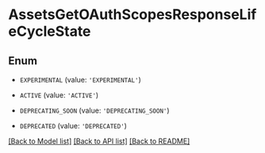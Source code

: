 # AssetsGetOAuthScopesResponseLifeCycleState


## Enum

* `EXPERIMENTAL` (value: `'EXPERIMENTAL'`)

* `ACTIVE` (value: `'ACTIVE'`)

* `DEPRECATING_SOON` (value: `'DEPRECATING_SOON'`)

* `DEPRECATED` (value: `'DEPRECATED'`)

[[Back to Model list]](../README.md#documentation-for-models) [[Back to API list]](../README.md#documentation-for-api-endpoints) [[Back to README]](../README.md)


